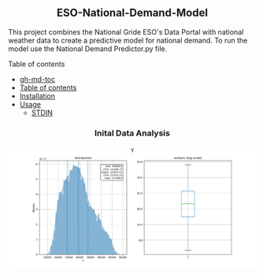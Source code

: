 <h2 align="center"> ESO-National-Demand-Model</h2>

<p>
 This project combines the National Gride ESO's Data Portal with national weather data to create a predictive model for national demand. To run the model use the National Demand Predictor.py file. 
</p>
Table of contents


<!--ts-->
   * [gh-md-toc](#gh-md-toc)
   * [Table of contents](#table-of-contents)
   * [Installation](#installation)
   * [Usage](#usage)
      * [STDIN](#stdin)
<!--te-->



<p align="center">
 <h3 align="center">Inital Data Analysis</h3>
 <img src="https://raw.githubusercontent.com/wisespira/ESO-National-Demand-Model/master/probability%20distribution%20of%20National%20Demand.png">
</p>

